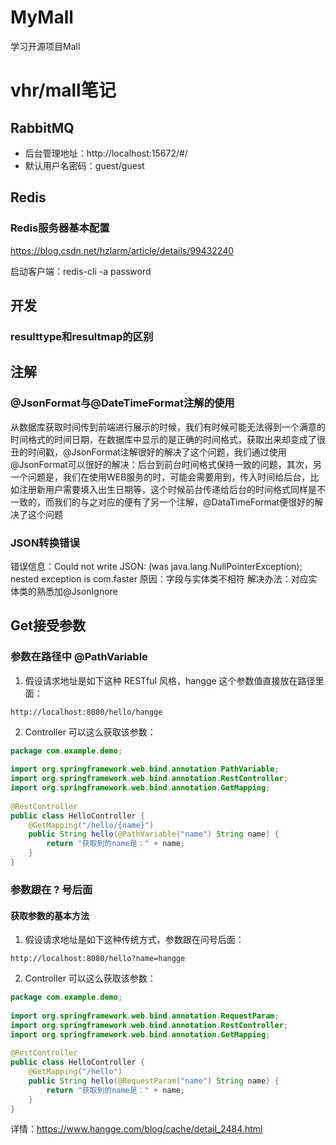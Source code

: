 # MyMall
学习开源项目Mall
# vhr/mall笔记
## RabbitMQ
* 后台管理地址：http://localhost:15672/#/
* 默认用户名密码：guest/guest
## Redis
### Redis服务器基本配置
https://blog.csdn.net/hzlarm/article/details/99432240

启动客户端：redis-cli -a password

## 开发
### resulttype和resultmap的区别

## 注解
### @JsonFormat与@DateTimeFormat注解的使用 
从数据库获取时间传到前端进行展示的时候，我们有时候可能无法得到一个满意的时间格式的时间日期，在数据库中显示的是正确的时间格式，获取出来却变成了很丑的时间戳，@JsonFormat注解很好的解决了这个问题，我们通过使用@JsonFormat可以很好的解决：后台到前台时间格式保持一致的问题，其次，另一个问题是，我们在使用WEB服务的时，可能会需要用到，传入时间给后台，比如注册新用户需要填入出生日期等，这个时候前台传递给后台的时间格式同样是不一致的，而我们的与之对应的便有了另一个注解，@DataTimeFormat便很好的解决了这个问题

### JSON转换错误
错误信息：Could not write JSON: (was java.lang.NullPointerException); nested exception is com.faster
原因：字段与实体类不相符
解决办法：对应实体类的熟悉加@JsonIgnore

## Get接受参数
### 参数在路径中 @PathVariable
1. 假设请求地址是如下这种 RESTful 风格，hangge 这个参数值直接放在路径里面：
```url
http://localhost:8080/hello/hangge
```
2. Controller 可以这么获取该参数：  
```java
package com.example.demo;
 
import org.springframework.web.bind.annotation.PathVariable;
import org.springframework.web.bind.annotation.RestController;
import org.springframework.web.bind.annotation.GetMapping;
 
@RestController
public class HelloController {
    @GetMapping("/hello/{name}")
    public String hello(@PathVariable("name") String name) {
        return "获取到的name是：" + name;
    }
}
```
### 参数跟在 ? 号后面
#### 获取参数的基本方法
1. 假设请求地址是如下这种传统方式，参数跟在问号后面：
```url
http://localhost:8080/hello?name=hangge
```
2. Controller 可以这么获取该参数：
```java
package com.example.demo;
 
import org.springframework.web.bind.annotation.RequestParam;
import org.springframework.web.bind.annotation.RestController;
import org.springframework.web.bind.annotation.GetMapping;
 
@RestController
public class HelloController {
    @GetMapping("/hello")
    public String hello(@RequestParam("name") String name) {
        return "获取到的name是：" + name;
    }
}
```
详情：https://www.hangge.com/blog/cache/detail_2484.html